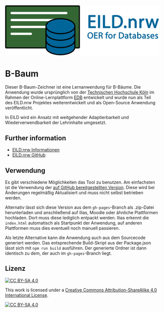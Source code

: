 ![EILD-Logo](src/img/eild_header_logo.png)

# B-Baum

Dieser B-Baum-Zeichner ist eine Lernanwendung für B-Bäume. Die Anwendung wurde ursprünglich von der [Technischen Hochschule Köln](https://www.th-koeln.de/) im Rahmen der Online-Lernplattform [EDB](https://edb2.gm.th-koeln.de/index) entwickelt und wurde nun als Teil des EILD.nrw Projektes weiterentwickelt und als Open-Source Anwendung veröffentlicht.

In EILD wird ein Ansatz mit weitgehender Adaptierbarkeit und Wiederverwendbarkeit der Lehrinhalte umgesetzt.

## Further information
- [EILD.nrw Informationen](https://medien.hs-duesseldorf.de/personen/rakow/Seiten/09062020_EILD.aspx?RootFolder=%2Fpersonen%2Frakow%2FPublishingImages%2FMeldungen&FolderCTID=0x0120004A9137CD4CD45345B9F581109987E838&View=%7BC6A3F1CE-FF3B-4025-A149-D6A910C2E30B%7D#:~:text=NRW%20zur%20Erstellung%20von%20offenen,schafft%20sich%20ihre%20Werkzeuge%20selbst.)
- [EILD.nrw GitHub](https://github.com/EILD-nrw)

## Verwendung

Es gibt verschiedene Möglichkeiten das Tool zu benutzen. Am einfachsten ist die Verwendung der [auf GitHub bereitgestellten Version](https://eild-nrw.github.io/b-tree/). Diese wird bei Änderungen regelmäßig Aktualisiert und muss nicht selbst betrieben werden.

Alternativ lässt sich diese Version aus dem `gh-pages`-Branch als .zip-Datei herunterladen und anschließend auf Ilias, Moodle oder ähnliche Plattformen hochladen. Dort muss diese lediglich entpackt werden. Ilias erkennt die `index.html` automatisch als Startpunkt der Anwendung, auf anderen Plattformen muss dies eventuell noch manuell passieren.

Als letzte Alternative kann die Anwendung auch aus dem Sourcecode generiert werden. Das entsprechende Build-Skript aus der Package.json lässt sich mit `npm run build` ausführen. Der generierte Ordner ist dann identisch zu dem, der auch im `gh-pages`-Branch liegt.

## Lizenz
[![CC BY-SA 4.0][cc-by-sa-shield]][cc-by-sa]

This work is licensed under a
[Creative Commons Attribution-ShareAlike 4.0 International License][cc-by-sa].

[![CC BY-SA 4.0][cc-by-sa-image]][cc-by-sa]

[cc-by-sa]: http://creativecommons.org/licenses/by-sa/4.0/
[cc-by-sa-image]: https://licensebuttons.net/l/by-sa/4.0/88x31.png
[cc-by-sa-shield]: https://img.shields.io/badge/License-CC%20BY--SA%204.0-lightgrey.svg
